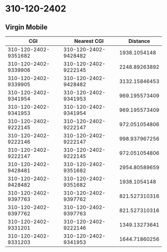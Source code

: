 # 310-120-2402
## Virgin Mobile


| CGI | Nearest CGI | Distance |
|-----|-------------|----------|
| 310-120-2402-9351682 | 310-120-2402-9428482 | 1938.1054148 |
| 310-120-2402-9339906 | 310-120-2402-9222145 | 2248.89263892 |
| 310-120-2402-9339905 | 310-120-2402-9428482 | 3132.15846453 |
| 310-120-2402-9341954 | 310-120-2402-9341953 | 969.195573409 |
| 310-120-2402-9341953 | 310-120-2402-9341954 | 969.195573409 |
| 310-120-2402-9222145 | 310-120-2402-9222147 | 972.051054806 |
| 310-120-2402-9222146 | 310-120-2402-9222147 | 998.937967256 |
| 310-120-2402-9222147 | 310-120-2402-9222145 | 972.051054806 |
| 310-120-2402-9428481 | 310-120-2402-9351682 | 2954.80589659 |
| 310-120-2402-9428482 | 310-120-2402-9351682 | 1938.1054148 |
| 310-120-2402-9397763 | 310-120-2402-9397762 | 821.527310316 |
| 310-120-2402-9397762 | 310-120-2402-9397763 | 821.527310316 |
| 310-120-2402-9331201 | 310-120-2402-9222146 | 1349.13273641 |
| 310-120-2402-9331203 | 310-120-2402-9341953 | 1644.71860256 |
